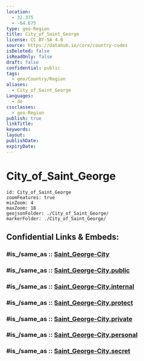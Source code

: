 ```yaml
---
location:
  - 32.375
  - -64.675
type: geo-Region
title: City_of_Saint_George
license: CC BY-SA 4.0
source: https://datahub.io/core/country-codes
isDeleted: false
isReadOnly: false
draft: false
confidential: public
tags:
  - geo/Country/Region
aliases:
  - City_of_Saint_George
Languages:
  - de
cssclasses:
  - geo-Region
publish: true
linkTitle:
keywords:
layout:
publishDate:
expiryDate:
---
```


# City_of_Saint_George

```leaflet
id: City_of_Saint_George
zoomFeatures: true 
minZoom: 4 
maxZoom: 18
geojsonFolder: ./City_of_Saint_George/
markerFolder: ./City_of_Saint_George/
```


## Confidential Links & Embeds: 

### #is_/same_as :: [Saint_George-City](/_Standards/Earth/Continent/America~Caribbean/Bermuda/Counties/Saint_George-City.md) 

### #is_/same_as :: [Saint_George-City.public](/_public/Earth/Continent/America~Caribbean/Bermuda/Counties/Saint_George-City.public.md) 

### #is_/same_as :: [Saint_George-City.internal](/_internal/Earth/Continent/America~Caribbean/Bermuda/Counties/Saint_George-City.internal.md) 

### #is_/same_as :: [Saint_George-City.protect](/_protect/Earth/Continent/America~Caribbean/Bermuda/Counties/Saint_George-City.protect.md) 

### #is_/same_as :: [Saint_George-City.private](/_private/Earth/Continent/America~Caribbean/Bermuda/Counties/Saint_George-City.private.md) 

### #is_/same_as :: [Saint_George-City.personal](/_personal/Earth/Continent/America~Caribbean/Bermuda/Counties/Saint_George-City.personal.md) 

### #is_/same_as :: [Saint_George-City.secret](/_secret/Earth/Continent/America~Caribbean/Bermuda/Counties/Saint_George-City.secret.md)

